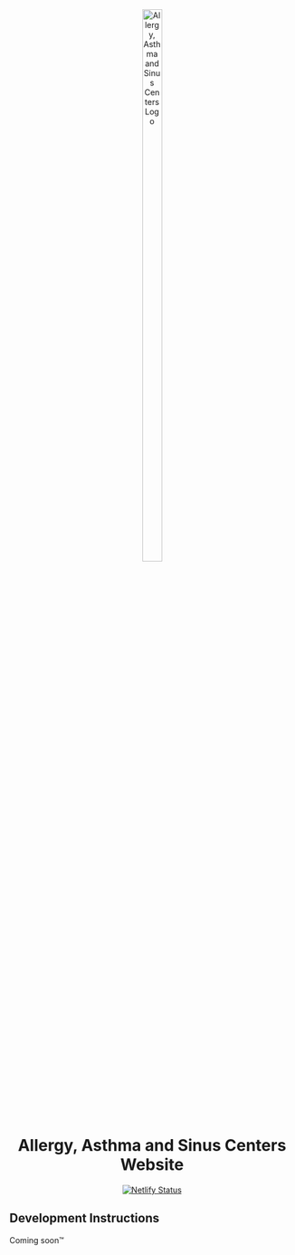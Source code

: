 <div style="text-align: center" align="center">
   <div style="width: 10em; height: auto; margin: 1rem auto;" >
      <img src="https://aascmed.com/assets/favicon/favicon.svg" alt="Allergy, Asthma and Sinus Centers Logo" width="50%" />
   </div>
  
  # Allergy, Asthma and Sinus Centers Website
  [![Netlify Status](https://api.netlify.com/api/v1/badges/8aff015c-4beb-4c18-968b-e8bb93ab42b5/deploy-status)](https://app.netlify.com/sites/aascmed/deploys)
</div>

## Development Instructions

Coming soon&trade;

